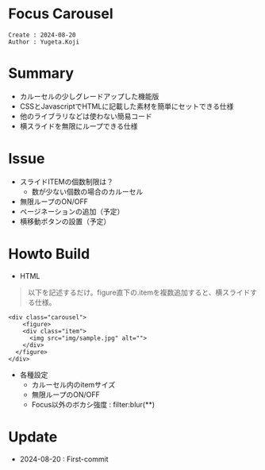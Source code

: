 Focus Carousel
===
```
Create : 2024-08-20
Author : Yugeta.Koji
```

# Summary
- カルーセルの少しグレードアップした機能版
- CSSとJavascriptでHTMLに記載した素材を簡単にセットできる仕様
- 他のライブラリなどは使わない簡易コード
- 横スライドを無限にループできる仕様


# Issue
- スライドITEMの個数制限は？
  - 数が少ない個数の場合のカルーセル
- 無限ループのON/OFF
- ページネーションの追加（予定）
- 横移動ボタンの設置（予定）


# Howto Build
- HTML
> 以下を記述するだけ。figure直下の.itemを複数追加すると、横スライドする仕様。
```
<div class="carousel">
	<figure>
    <div class="item">
      <img src="img/sample.jpg" alt="">
    </div>
  </figure>
</div>
```

- 各種設定
  - カルーセル内のitemサイズ
  - 無限ループのON/OFF
  - Focus以外のボカシ強度 : filter:blur(**)
  


# Update
- 2024-08-20 : First-commit
